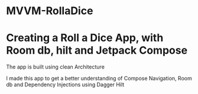 # MVVM-RollaDice
<h1> Creating a Roll a Dice App, with Room db, hilt and Jetpack Compose </h1>

<p>The app is built using clean Architecture</p>
<p>I made this app to get a better understanding of Compose Navigation, Room db and Dependency Injections using Dagger Hilt</p>
